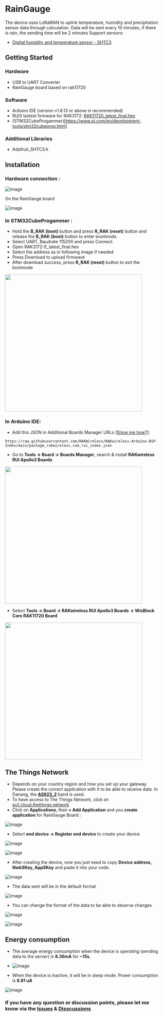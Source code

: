 # RainGauge
The device uses LoRaWAN to uplink temperature, humidity and precipitation sensor data through calculation.
Data will be sent every 10 minutes, if there is rain, the sending time will be 2 minutes
Support sensors:
- [Digital humidity and temperature sensor - SHTC3](https://www.sensirion.com/products/catalog/SHTC3/)

## Getting Started

### Hardware

- USB to UART Converter
- RainGauge board based on rak11720

### Software

- Arduino IDE (version v1.8.13 or above is recommended)
- RUI3 lastest firmware for RAK3172: [RAK11720_latest_final.hex](https://downloads.rakwireless.com/RUI/RUI3/Image/RAK11720_latest_final.hex)
- (STM32CubeProgammer)[https://www.st.com/en/development-tools/stm32cubeprog.html]

### Additional Libraries

- Adafruit_SHTC3.h


## Installation

### Hardware connection :

![image](https://github.com/XuanMinh201/RainGauge/assets/75436464/43590e25-210d-4a73-9fea-75715c76654b)

On the RainGauge board

![image](https://github.com/FabienFerrero/RainGauge_BLE/blob/main/Picture/RainGauge-connect_1.jpg)

### In STM32CubeProgammer :
  -  Hold the **B_RAK (boot)** button and press **R_RAK (reset)** button and release the **B_RAK (boot)** button to enter bootmode.
  -  Select UART, Baudrate 115200 and press Connect.
  -  Open RAK3172-E_latest_final.hex
  -  Select the address as in following image if needed
  -  Press Download to upload firmwave
  -  After download success, press **R_RAK (reset)** button to exit the bootmode
    
<!-- ![image](https://github.com/BASSO-Jostin/RainGauge_BLE/blob/main/Picture/Fichier_RAK11720_hex.PNG) -->
<img src="https://github.com/BASSO-Jostin/RainGauge_BLE/blob/main/Picture/Fichier_RAK11720_hex.PNG" height="450">

### In Arduino IDE:
  -  Add this JSON in Additional Boards Manager URLs [\(Show me how?\)](https://support.arduino.cc/hc/en-us/articles/360016466340-Add-third-party-platforms-to-the-Boards-Manager-in-Arduino-IDE):

```  
https://raw.githubusercontent.com/RAKWireless/RAKwireless-Arduino-BSP-Index/main/package_rakwireless.com_rui_index.json
```

  -  Go to **Tools -> Board -> Boards Manager**, search & install **RAKwireless RUI Apollo3 Boards**

<!-- ![image](https://github.com/BASSO-Jostin/RainGauge_BLE/blob/main/Picture/Apollo3_installation.PNG) -->
<img src="https://github.com/BASSO-Jostin/RainGauge_BLE/blob/main/Picture/Apollo3_installation2.PNG" height="450">

  -  Select **Tools -> Board -> RAKwireless RUI Apollo3 Boards -> WisBlock Core RAK11720 Board**
    
<!-- ![image](https://github.com/BASSO-Jostin/RainGauge_BLE/blob/main/Picture/Selection_of_Apollo3.png) -->
<img src="https://github.com/BASSO-Jostin/RainGauge_BLE/blob/main/Picture/Selection_of_Apollo3.png" height="450">


## The Things Network
- Depends on your country region and how you set up your gateway. Please create the correct application with it to be able to receive data. In Danang, the [**AS923_2**](https://ns.docs.everynet.io/channel_plans/AS920-923.html) band is used.
- To have access to The Things Network, click on [eu1.cloud.thethings.network](https://eu1.cloud.thethings.network/console/)
- Click on **Applications**, then **+ Add Application** and you **create application** for RainGauge Board : 
  
![image](https://github.com/BASSO-Jostin/RainGauge_BLE/blob/main/Picture/application_creation.PNG)

- Select **end device -> Register end device** to create your device
  
![image](https://github.com/BASSO-Jostin/RainGauge_BLE/blob/main/Picture/Version_lorawan1.png)

![image](https://github.com/BASSO-Jostin/RainGauge_BLE/blob/main/Picture/Version_lorawan_end.PNG)

- After creating the device, now you just need to copy **Device address, NwkSKey, AppSKey** and paste it into your code.
  
![image](https://github.com/BASSO-Jostin/RainGauge_BLE/blob/main/Picture/Arduino_and_TTN_sucess2.PNG)

- The data sent will be in the default format
  
![image](https://github.com/BASSO-Jostin/RainGauge_BLE/blob/main/Picture/Receive_information_wrong_format.PNG)

- You can change the format of the data to be able to observe changes
  
![image](https://github.com/BASSO-Jostin/RainGauge_BLE/blob/main/Picture/Format_change.PNG)

![image](https://github.com/XuanMinh201/RainGauge/assets/75436464/bacd2547-f00b-4ce3-921c-7f5aad7f8b5a)

## Energy consumption
- The average energy consumption when the device is operating (sending data to the server) is **8.36mA** for **~15s**.
  
- ![image](https://github.com/XuanMinh201/RainGauge/assets/75436464/788eb731-e495-4512-936f-1b925529a2cb)

- When the device is inactive, it will be in sleep mode. Power consumption is **6.81 uA**
  
![image](https://github.com/XuanMinh201/RainGauge/assets/75436464/86c0f74d-2d5f-4a63-b74b-9b4ac87fee55)

### If you have any question or discussion points, please let me know via the [Issues](https://github.com/XuanMinh201/RainGauge/issues) & [Disscussions](https://github.com/XuanMinh201/RainGauge/discussions)





